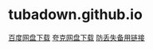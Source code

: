 # tubadown.github.io

   <div class="download-section">
        <a href="https://pan.baidu.com/s/1n0gS8lUoJH6ut1eBtRch8g?pwd=qu1r" class="download-btn baidu">百度网盘下载</a>
        <a href="https://ruanjiancrack.github.io" class="download-btn quark">夸克网盘下载</a>
        <a href="https://ruanjian2025.pages.dev/" class="download-btn">防丢失备用链接</a>
    </div>
